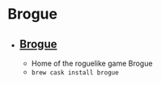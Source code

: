 # Brogue
- [Brogue](https://sites.google.com/site/broguegame/)
  - 
  - Home of the roguelike game Brogue
  - `brew cask install brogue`
